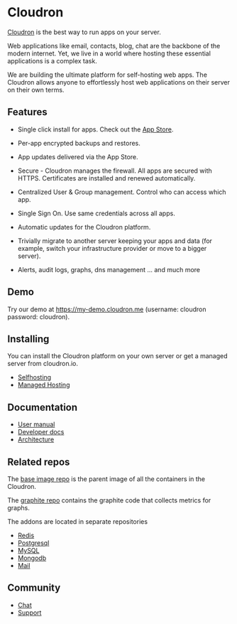 # Cloudron

[Cloudron](https://cloudron.io) is the best way to run apps on your server.

Web applications like email, contacts, blog, chat are the backbone of the modern
internet. Yet, we live in a world where hosting these essential applications is
a complex task.

We are building the ultimate platform for self-hosting web apps. The Cloudron allows
anyone to effortlessly host web applications on their server on their own terms.

## Features

* Single click install for apps. Check out the [App Store](https://cloudron.io/appstore.html).

* Per-app encrypted backups and restores.

* App updates delivered via the App Store.

* Secure - Cloudron manages the firewall. All apps are secured with HTTPS. Certificates are
  installed and renewed automatically.

* Centralized User & Group management. Control who can access which app.

* Single Sign On. Use same credentials across all apps.

* Automatic updates for the Cloudron platform.

* Trivially migrate to another server keeping your apps and data (for example, switch your
  infrastructure provider or move to a bigger server).

* Alerts, audit logs, graphs, dns management ... and much more

## Demo

Try our demo at https://my-demo.cloudron.me (username: cloudron password: cloudron).

## Installing

You can install the Cloudron platform on your own server or get a managed server
from cloudron.io.

* [Selfhosting](https://cloudron.io/references/selfhosting.html)
* [Managed Hosting](https://cloudron.io/pricing.html)

## Documentation

* [User manual](https://cloudron.io/references/usermanual.html)
* [Developer docs](https://cloudron.io/documentation.html)
* [Architecture](https://cloudron.io/references/architecture.html)

## Related repos

The [base image repo](https://git.cloudron.io/cloudron/docker-base-image) is the parent image of all
the containers in the Cloudron.

The [graphite repo](https://git.cloudron.io/cloudron/docker-graphite) contains the graphite code
that collects metrics for graphs.

The addons are located in separate repositories
* [Redis](https://git.cloudron.io/cloudron/redis-addon)
* [Postgresql](https://git.cloudron.io/cloudron/postgresql-addon)
* [MySQL](https://git.cloudron.io/cloudron/mysql-addon)
* [Mongodb](https://git.cloudron.io/cloudron/mongodb-addon)
* [Mail](https://git.cloudron.io/cloudron/mail-addon)

## Community

* [Chat](https://chat.cloudron.io/)
* [Support](mailto:support@cloudron.io)

